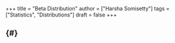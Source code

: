 +++
title = "Beta Distribution"
author = ["Harsha Somisetty"]
tags = ["Statistics", "Distributions"]
draft = false
+++

##  {#}